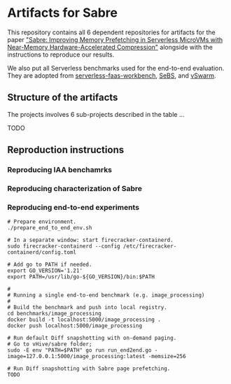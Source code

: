 # Artifacts for Sabre

This repository contains all 6 dependent repositories for artifacts for the paper ["Sabre: Improving Memory Prefetching in Serverless MicroVMs with Near-Memory Hardware-Accelerated Compression"]() alongside with the instructions to reproduce our results.

We also put all Serverless benchmarks used for the end-to-end evaluation. They are adopted from [serverless-faas-workbench](https://github.com/ddps-lab/serverless-faas-workbench), [SeBS](https://github.com/spcl/serverless-benchmarks), and [vSwarm](https://github.com/vhive-serverless/vSwarm).

## Structure of the artifacts

The projects involves 6 sub-projects described in the table ...

TODO

## Reproduction instructions

### Reproducing IAA benchamrks

### Reproducing characterization of Sabre

### Reproducing end-to-end experiments

```
# Prepare environment.
./prepare_end_to_end_env.sh

# In a separate window: start firecracker-containerd.
sudo firecracker-containerd --config /etc/firecracker-containerd/config.toml

# Add go to PATH if needed.
export GO_VERSION='1.21'
export PATH=/usr/lib/go-${GO_VERSION}/bin:$PATH

#
# Running a single end-to-end benchmark (e.g. image_processing)
#
# Build the benchmark and push into local registry.
cd benchmarks/image_processing
docker build -t localhost:5000/image_processing .
docker push localhost:5000/image_processing

# Run default Diff snapshotting with on-demand paging.
# Go to vHive/sabre folder;
sudo -E env "PATH=$PATH" go run run_end2end.go -image=127.0.0.1:5000/image_processing:latest -memsize=256

# Run Diff snapshotting with Sabre page prefetching.
TODO
```
